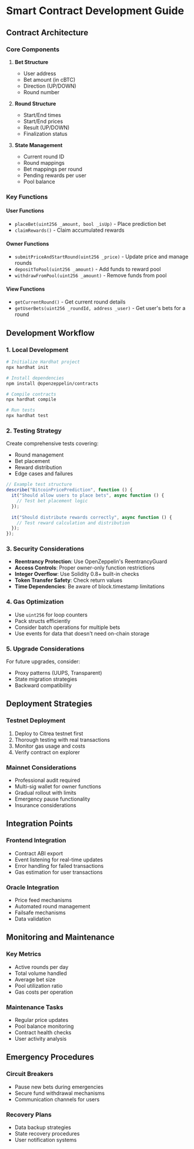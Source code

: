 
# Smart Contract Development Guide

## Contract Architecture

### Core Components

1. **Bet Structure**
   - User address
   - Bet amount (in cBTC)
   - Direction (UP/DOWN)
   - Round number

2. **Round Structure**
   - Start/End times
   - Start/End prices
   - Result (UP/DOWN)
   - Finalization status

3. **State Management**
   - Current round ID
   - Round mappings
   - Bet mappings per round
   - Pending rewards per user
   - Pool balance

### Key Functions

#### User Functions
- `placeBet(uint256 _amount, bool _isUp)` - Place prediction bet
- `claimRewards()` - Claim accumulated rewards

#### Owner Functions
- `submitPriceAndStartRound(uint256 _price)` - Update price and manage rounds
- `depositToPool(uint256 _amount)` - Add funds to reward pool
- `withdrawFromPool(uint256 _amount)` - Remove funds from pool

#### View Functions
- `getCurrentRound()` - Get current round details
- `getUserBets(uint256 _roundId, address _user)` - Get user's bets for a round

## Development Workflow

### 1. Local Development

```bash
# Initialize Hardhat project
npx hardhat init

# Install dependencies
npm install @openzeppelin/contracts

# Compile contracts
npx hardhat compile

# Run tests
npx hardhat test
```

### 2. Testing Strategy

Create comprehensive tests covering:
- Round management
- Bet placement
- Reward distribution
- Edge cases and failures

```javascript
// Example test structure
describe("BitcoinPricePrediction", function () {
  it("Should allow users to place bets", async function () {
    // Test bet placement logic
  });
  
  it("Should distribute rewards correctly", async function () {
    // Test reward calculation and distribution
  });
});
```

### 3. Security Considerations

- **Reentrancy Protection**: Use OpenZeppelin's ReentrancyGuard
- **Access Controls**: Proper owner-only function restrictions
- **Integer Overflow**: Use Solidity 0.8+ built-in checks
- **Token Transfer Safety**: Check return values
- **Time Dependencies**: Be aware of block.timestamp limitations

### 4. Gas Optimization

- Use `uint256` for loop counters
- Pack structs efficiently
- Consider batch operations for multiple bets
- Use events for data that doesn't need on-chain storage

### 5. Upgrade Considerations

For future upgrades, consider:
- Proxy patterns (UUPS, Transparent)
- State migration strategies
- Backward compatibility

## Deployment Strategies

### Testnet Deployment
1. Deploy to Citrea testnet first
2. Thorough testing with real transactions
3. Monitor gas usage and costs
4. Verify contract on explorer

### Mainnet Considerations
- Professional audit required
- Multi-sig wallet for owner functions
- Gradual rollout with limits
- Emergency pause functionality
- Insurance considerations

## Integration Points

### Frontend Integration
- Contract ABI export
- Event listening for real-time updates
- Error handling for failed transactions
- Gas estimation for user transactions

### Oracle Integration
- Price feed mechanisms
- Automated round management
- Failsafe mechanisms
- Data validation

## Monitoring and Maintenance

### Key Metrics
- Active rounds per day
- Total volume handled
- Average bet size
- Pool utilization ratio
- Gas costs per operation

### Maintenance Tasks
- Regular price updates
- Pool balance monitoring
- Contract health checks
- User activity analysis

## Emergency Procedures

### Circuit Breakers
- Pause new bets during emergencies
- Secure fund withdrawal mechanisms
- Communication channels for users

### Recovery Plans
- Data backup strategies
- State recovery procedures
- User notification systems
